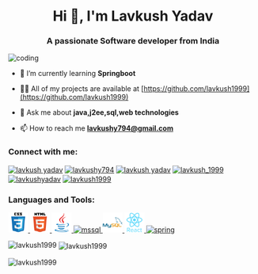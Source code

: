 <h1 align="center">Hi 👋, I'm Lavkush Yadav</h1>
<h3 align="center">A passionate Software developer from India</h3>

<img alingn="right" alt="coding" width="400" src="https://www.google.com/url?sa=i&url=https%3A%2F%2Fgithub.com%2Frudrabarad%2FGifs&psig=AOvVaw2Tp9T653DcjDFepgxA8nAJ&ust=1704199634141000&source=images&cd=vfe&ved=0CBEQjRxqFwoTCNjnmOycvIMDFQAAAAAdAAAAABAR">


- 🌱 I’m currently learning **Springboot**

- 👨‍💻 All of my projects are available at [https://github.com/lavkush1999](https://github.com/lavkush1999)

- 💬 Ask me about **java,j2ee,sql,web technologies**

- 📫 How to reach me **lavkushy794@gmail.com**

<h3 align="left">Connect with me:</h3>
<p align="left">
<a href="https://linkedin.com/in/lavkush yadav" target="blank"><img align="center" src="https://raw.githubusercontent.com/rahuldkjain/github-profile-readme-generator/master/src/images/icons/Social/linked-in-alt.svg" alt="lavkush yadav" height="30" width="40" /></a>
<a href="https://codesandbox.com/lavkushy794" target="blank"><img align="center" src="https://raw.githubusercontent.com/rahuldkjain/github-profile-readme-generator/master/src/images/icons/Social/codesandbox.svg" alt="lavkushy794" height="30" width="40" /></a>
<a href="https://fb.com/lavkush yadav" target="blank"><img align="center" src="https://raw.githubusercontent.com/rahuldkjain/github-profile-readme-generator/master/src/images/icons/Social/facebook.svg" alt="lavkush yadav" height="30" width="40" /></a>
<a href="https://instagram.com/lavkush_1999" target="blank"><img align="center" src="https://raw.githubusercontent.com/rahuldkjain/github-profile-readme-generator/master/src/images/icons/Social/instagram.svg" alt="lavkush_1999" height="30" width="40" /></a>
<a href="https://www.hackerrank.com/lavkushyadav" target="blank"><img align="center" src="https://raw.githubusercontent.com/rahuldkjain/github-profile-readme-generator/master/src/images/icons/Social/hackerrank.svg" alt="lavkushyadav" height="30" width="40" /></a>
<a href="https://www.leetcode.com/lavkush1999" target="blank"><img align="center" src="https://raw.githubusercontent.com/rahuldkjain/github-profile-readme-generator/master/src/images/icons/Social/leet-code.svg" alt="lavkush1999" height="30" width="40" /></a>
</p>

<h3 align="left">Languages and Tools:</h3>
<p align="left"> <a href="https://www.w3schools.com/css/" target="_blank" rel="noreferrer"> <img src="https://raw.githubusercontent.com/devicons/devicon/master/icons/css3/css3-original-wordmark.svg" alt="css3" width="40" height="40"/> </a> <a href="https://www.w3.org/html/" target="_blank" rel="noreferrer"> <img src="https://raw.githubusercontent.com/devicons/devicon/master/icons/html5/html5-original-wordmark.svg" alt="html5" width="40" height="40"/> </a> <a href="https://www.java.com" target="_blank" rel="noreferrer"> <img src="https://raw.githubusercontent.com/devicons/devicon/master/icons/java/java-original.svg" alt="java" width="40" height="40"/> </a> <a href="https://www.microsoft.com/en-us/sql-server" target="_blank" rel="noreferrer"> <img src="https://www.svgrepo.com/show/303229/microsoft-sql-server-logo.svg" alt="mssql" width="40" height="40"/> </a> <a href="https://www.mysql.com/" target="_blank" rel="noreferrer"> <img src="https://raw.githubusercontent.com/devicons/devicon/master/icons/mysql/mysql-original-wordmark.svg" alt="mysql" width="40" height="40"/> </a> <a href="https://reactjs.org/" target="_blank" rel="noreferrer"> <img src="https://raw.githubusercontent.com/devicons/devicon/master/icons/react/react-original-wordmark.svg" alt="react" width="40" height="40"/> </a> <a href="https://spring.io/" target="_blank" rel="noreferrer"> <img src="https://www.vectorlogo.zone/logos/springio/springio-icon.svg" alt="spring" width="40" height="40"/> </a> </p>

<p><img align="left" src="https://github-readme-stats.vercel.app/api/top-langs?username=lavkush1999&show_icons=true&locale=en&layout=compact" alt="lavkush1999" /></p>

<p>&nbsp;<img align="center" src="https://github-readme-stats.vercel.app/api?username=lavkush1999&show_icons=true&locale=en" alt="lavkush1999" /></p>

<p><img align="center" src="https://github-readme-streak-stats.herokuapp.com/?user=lavkush1999&" alt="lavkush1999" /></p>
